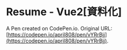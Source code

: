# Resume - Vue2[資料化]

A Pen created on CodePen.io. Original URL: [https://codepen.io/april808/pen/vYRrBjj](https://codepen.io/april808/pen/vYRrBjj).


